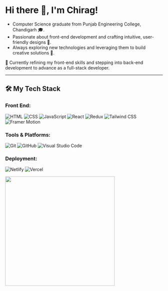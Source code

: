 # Hi there 👋, I'm Chirag!  

- Computer Science graduate from Punjab Engineering College, Chandigarh 🎓.
- Passionate about front-end development and crafting intuitive, user-friendly designs 🌟.
- Always exploring new technologies and leveraging them to build creative solutions 🧠.  

🌱 Currently refining my front-end skills and stepping into back-end development to advance as a full-stack developer.

---

## 🛠 My Tech Stack  

### **Front End:**  
![HTML](https://img.shields.io/badge/-HTML-E34F26?logo=html5&logoColor=white&style=for-the-badge)  ![CSS](https://img.shields.io/badge/-CSS-1572B6?logo=css3&logoColor=white&style=for-the-badge)  ![JavaScript](https://img.shields.io/badge/-JavaScript-f7df1e?logo=javascript&logoColor=black&style=for-the-badge)  ![React](https://img.shields.io/badge/-React-61DAFB?logo=react&logoColor=black&style=for-the-badge)  ![Redux](https://img.shields.io/badge/-Redux-764ABC?logo=redux&logoColor=white&style=for-the-badge)  ![Tailwind CSS](https://img.shields.io/badge/-Tailwind%20CSS-06B6D4?logo=tailwind-css&logoColor=white&style=for-the-badge)  ![Framer Motion](https://img.shields.io/badge/Framer%20Motion-0055FF?style=for-the-badge&logo=framer&logoColor=white)

### **Tools & Platforms:**  
![Git](https://img.shields.io/badge/-Git-F05032?logo=git&logoColor=white&style=for-the-badge)  ![GitHub](https://img.shields.io/badge/-GitHub-181717?logo=github&logoColor=white&style=for-the-badge)  ![Visual Studio Code](https://img.shields.io/badge/-VS%20Code-0078D4?logo=visual-studio-code&logoColor=white&style=for-the-badge)  

### **Deployment:**  
![Netlify](https://img.shields.io/badge/-Netlify-00C7B7?logo=netlify&logoColor=white&style=for-the-badge)  ![Vercel](https://img.shields.io/badge/-Vercel-000000?logo=vercel&logoColor=white&style=for-the-badge)  

<p>
    <a href="https://community.vaunt.dev/board/chirag025/achievements">
        <img src="https://api.vaunt.dev/v1/github/entities/chirag025/achievements?format=svg&limit=3" width="350" />
    </a>
</p>
